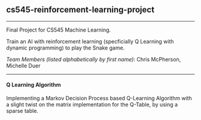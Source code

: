 ## cs545-reinforcement-learning-project
---

Final Project for CS545 Machine Learning. 

Train an AI with reinforcement learning (specficially Q Learning with dynamic programming) to play the Snake game. 

*Team Members (listed alphabetically by first name)*: Chris McPherson, Michelle Duer

---

#### Q Learning Algorithm
Implementing a Markov Decision Process based Q-Learning Algorithm with a slight twist
on the matrix implementation for the Q-Table, by using a sparse table.
